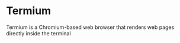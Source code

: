 # Termium
Termium is a Chromium-based web browser that renders web pages directly inside the terminal
